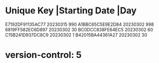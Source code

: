 # Unique Key        |Starting Date |Day
  E7192DF91135AC77   20230315       990
  A1BBC65C5E9E2D84   20230302       998
  6819FF582EC6D897   20230302       30
  BC0DCC838FE64EC5   20230302       60
  C15B241D937DC8C9   20230302       1
  B42015BA44361A27   20230302       30
# version-control: 5

